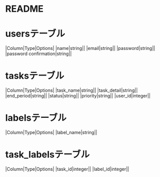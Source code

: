 # README

# usersテーブル
|Column|Type|Options|
|name|string||
|email|string||
|password|string||
|password confirmation|string||

# tasksテーブル
|Column|Type|Options|
|task_name|string||
|task_detail|string||
|end_period|string||
|status|string||
|priority|string||
|user_id|integer||

# labelsテーブル
|Column|Type|Options|
|label_name|string||

# task_labelsテーブル
|Column|Type|Options|
|task_id|integer||
|label_id|integer||
